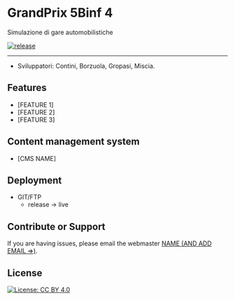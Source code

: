 # GrandPrix 5Binf 4
Simulazione di gare automobilistiche

[![release](https://img.shields.io/badge/versione-1.0-green.svg?style=round-square)]()

-----------
- Sviluppatori: Contini, Borzuola, Gropasi, Miscia.

Features
--------

- [FEATURE 1]
- [FEATURE 2]
- [FEATURE 3]

Content management system
-------------------------

- [CMS NAME]

Deployment
----------

- GIT/FTP
     - release -> live

Contribute or Support
---------------------

If you are having issues, please email the webmaster [NAME (AND ADD EMAIL =>)](mailto:#).

License
-------

[![License: CC BY 4.0](https://licensebuttons.net/l/by/4.0/80x15.png)](http://creativecommons.org/licenses/by/4.0/)
